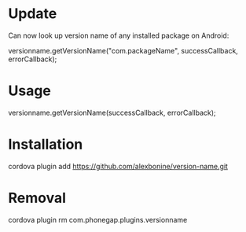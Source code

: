 Update
=====

Can now look up version name of any installed package on Android:

versionname.getVersionName("com.packageName", successCallback, errorCallback);

Usage
=====

versionname.getVersionName(successCallback, errorCallback);

Installation
============

cordova plugin add https://github.com/alexbonine/version-name.git

Removal
=======

cordova plugin rm com.phonegap.plugins.versionname
